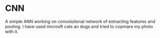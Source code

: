 # CNN
A simple ANN working on convolutional network of extracting features and pooling.
I have used microsft cats an dogs and tried to copmare my photo with it.

